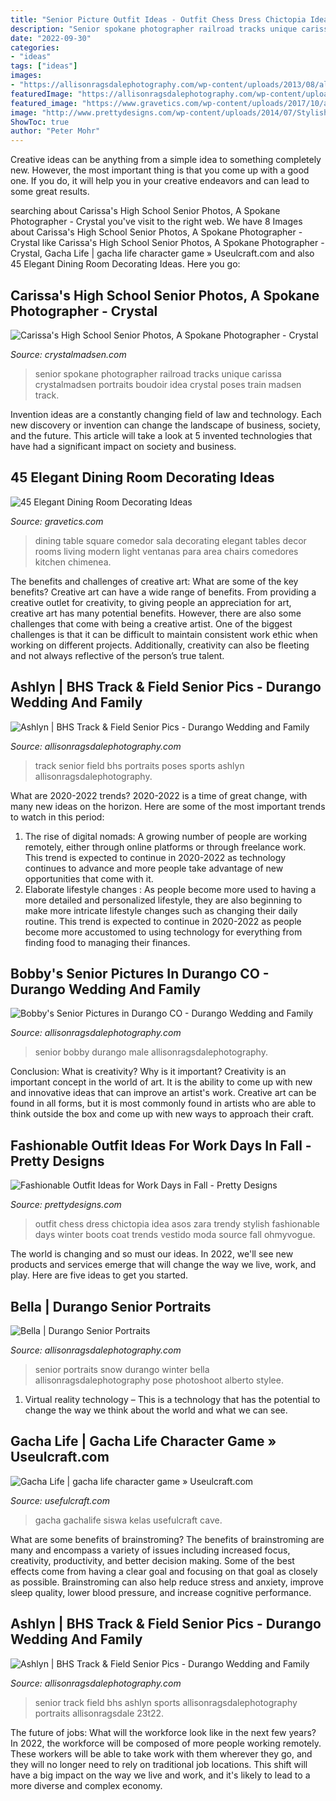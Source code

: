 ```yaml
---
title: "Senior Picture Outfit Ideas - Outfit Chess Dress Chictopia Idea Asos Zara Trendy Stylish Fashionable Days Winter Boots Coat Trends Vestido Moda Source Fall Ohmyvogue"
description: "Senior spokane photographer railroad tracks unique carissa crystalmadsen portraits boudoir idea crystal poses train madsen track"
date: "2022-09-30"
categories:
- "ideas"
tags: ["ideas"]
images:
- "https://allisonragsdalephotography.com/wp-content/uploads/2013/08/allisonragsdalephotography-1152-681x1024.jpg"
featuredImage: "https://allisonragsdalephotography.com/wp-content/uploads/2013/11/allisonragsdalephotography-8585.jpg"
featured_image: "https://www.gravetics.com/wp-content/uploads/2017/10/a-surprising-element-to-dining-rooms.jpg"
image: "http://www.prettydesigns.com/wp-content/uploads/2014/07/Stylish-Trendy-Outfit-Idea.jpg"
ShowToc: true
author: "Peter Mohr"
---
```



Creative ideas can be anything from a simple idea to something completely new. However, the most important thing is that you come up with a good one. If you do, it will help you in your creative endeavors and can lead to some great results.

	

		
searching about Carissa&#039;s High School Senior Photos, A Spokane Photographer - Crystal you've visit to the right web. We have 8 Images about Carissa&#039;s High School Senior Photos, A Spokane Photographer - Crystal like Carissa&#039;s High School Senior Photos, A Spokane Photographer - Crystal, Gacha Life | gacha life character game » Useulcraft.com and also 45 Elegant Dining Room Decorating Ideas. Here you go:
		
    
## Carissa&#039;s High School Senior Photos, A Spokane Photographer - Crystal

<img loading=lazy src="http://www.crystalmadsen.com/wp-content/uploads/2012/09/Girls-Senior-Photo-Ideas-Spokane_0031-682x1024.jpg" onerror="this.onerror=null;this.src='https://tse1.mm.bing.net/th?id=OIP.QbRIf_pTI_ayGdJbJBMq7QHaLH&amp;pid=15.1';" alt="Carissa&#039;s High School Senior Photos, A Spokane Photographer - Crystal">

_Source: crystalmadsen.com_

>senior spokane photographer railroad tracks unique carissa crystalmadsen portraits boudoir idea crystal poses train madsen track. 

	

Invention ideas are a constantly changing field of law and technology. Each new discovery or invention can change the landscape of business, society, and the future. This article will take a look at 5 invented technologies that have had a significant impact on society and business.

    
## 45 Elegant Dining Room Decorating Ideas

<img loading=lazy src="https://www.gravetics.com/wp-content/uploads/2017/10/a-surprising-element-to-dining-rooms.jpg" onerror="this.onerror=null;this.src='https://tse2.mm.bing.net/th?id=OIP.XKXC3GYDJsH0bY-eY0Zy3QHaLH&amp;pid=15.1';" alt="45 Elegant Dining Room Decorating Ideas">

_Source: gravetics.com_

>dining table square comedor sala decorating elegant tables decor rooms living modern light ventanas para area chairs comedores kitchen chimenea. 

	

The benefits and challenges of creative art: What are some of the key benefits?
Creative art can have a wide range of benefits. From providing a creative outlet for creativity, to giving people an appreciation for art, creative art has many potential benefits. However, there are also some challenges that come with being a creative artist. One of the biggest challenges is that it can be difficult to maintain consistent work ethic when working on different projects. Additionally, creativity can also be fleeting and not always reflective of the person’s true talent.

    
## Ashlyn | BHS Track &amp; Field Senior Pics - Durango Wedding And Family

<img loading=lazy src="https://allisonragsdalephotography.com/wp-content/uploads/2013/08/allisonragsdalephotography-1175.jpg" onerror="this.onerror=null;this.src='https://tse1.mm.bing.net/th?id=OIP.X0WTp5V0XfRwvmRhI1-uQwHaLI&amp;pid=15.1';" alt="Ashlyn | BHS Track &amp; Field Senior Pics - Durango Wedding and Family">

_Source: allisonragsdalephotography.com_

>track senior field bhs portraits poses sports ashlyn allisonragsdalephotography. 

	

What are 2020-2022 trends?
2020-2022 is a time of great change, with many new ideas on the horizon. Here are some of the most important trends to watch in this period: 
1. The rise of digital nomads: A growing number of people are working remotely, either through online platforms or through freelance work. This trend is expected to continue in 2020-2022 as technology continues to advance and more people take advantage of new opportunities that come with it. 
2. Elaborate lifestyle changes : As people become more used to having a more detailed and personalized lifestyle, they are also beginning to make more intricate lifestyle changes such as changing their daily routine. This trend is expected to continue in 2020-2022 as people become more accustomed to using technology for everything from finding food to managing their finances. 

    
## Bobby&#039;s Senior Pictures In Durango CO - Durango Wedding And Family

<img loading=lazy src="https://allisonragsdalephotography.com/wp-content/uploads/2013/11/allisonragsdalephotography-8585.jpg" onerror="this.onerror=null;this.src='https://tse4.mm.bing.net/th?id=OIP.hbE4fHmJGPKA_gcicrFWNgHaLI&amp;pid=15.1';" alt="Bobby&#039;s Senior Pictures in Durango CO - Durango Wedding and Family">

_Source: allisonragsdalephotography.com_

>senior bobby durango male allisonragsdalephotography. 

	

Conclusion: What is creativity? Why is it important?
Creativity is an important concept in the world of art. It is the ability to come up with new and innovative ideas that can improve an artist's work. Creative art can be found in all forms, but it is most commonly found in artists who are able to think outside the box and come up with new ways to approach their craft.

    
## Fashionable Outfit Ideas For Work Days In Fall - Pretty Designs

<img loading=lazy src="http://www.prettydesigns.com/wp-content/uploads/2014/07/Stylish-Trendy-Outfit-Idea.jpg" onerror="this.onerror=null;this.src='https://tse2.mm.bing.net/th?id=OIP.CKtQOF4bfdWuYauX794bwgHaK3&amp;pid=15.1';" alt="Fashionable Outfit Ideas for Work Days in Fall - Pretty Designs">

_Source: prettydesigns.com_

>outfit chess dress chictopia idea asos zara trendy stylish fashionable days winter boots coat trends vestido moda source fall ohmyvogue. 

	

The world is changing and so must our ideas. In 2022, we'll see new products and services emerge that will change the way we live, work, and play. Here are five ideas to get you started.

    
## Bella | Durango Senior Portraits

<img loading=lazy src="https://allisonragsdalephotography.com/wp-content/uploads/2013/04/allisonragsdalephotography-7126.jpg" onerror="this.onerror=null;this.src='https://tse3.mm.bing.net/th?id=OIP.AbNSXkcO5WNNDzk29AyFLQHaLI&amp;pid=15.1';" alt="Bella | Durango Senior Portraits">

_Source: allisonragsdalephotography.com_

>senior portraits snow durango winter bella allisonragsdalephotography pose photoshoot alberto stylee. 

	

1. Virtual reality technology – This is a technology that has the potential to change the way we think about the world and what we can see.

    
## Gacha Life | Gacha Life Character Game » Useulcraft.com

<img loading=lazy src="https://www.usefulcraft.com/wp-content/uploads/2019/12/gacha-life-21.jpg" onerror="this.onerror=null;this.src='https://tse3.mm.bing.net/th?id=OIP.AyrOd2DJ-3a-QgEW4zQFcQHaEK&amp;pid=15.1';" alt="Gacha Life | gacha life character game » Useulcraft.com">

_Source: usefulcraft.com_

>gacha gachalife siswa kelas usefulcraft cave. 

	

What are some benefits of brainstroming?
The benefits of brainstroming are many and encompass a variety of issues including increased focus, creativity, productivity, and better decision making. Some of the best effects come from having a clear goal and focusing on that goal as closely as possible. Brainstroming can also help reduce stress and anxiety, improve sleep quality, lower blood pressure, and increase cognitive performance.

    
## Ashlyn | BHS Track &amp; Field Senior Pics - Durango Wedding And Family

<img loading=lazy src="https://allisonragsdalephotography.com/wp-content/uploads/2013/08/allisonragsdalephotography-1152-681x1024.jpg" onerror="this.onerror=null;this.src='https://tse4.mm.bing.net/th?id=OIP.kEcwatXfotJnVSQqk5zH0QHaLI&amp;pid=15.1';" alt="Ashlyn | BHS Track &amp; Field Senior Pics - Durango Wedding and Family">

_Source: allisonragsdalephotography.com_

>senior track field bhs ashlyn sports allisonragsdalephotography portraits allisonragsdale 23t22. 

	

The future of jobs: What will the workforce look like in the next few years?
In 2022, the workforce will be composed of more people working remotely. These workers will be able to take work with them wherever they go, and they will no longer need to rely on traditional job locations. This shift will have a big impact on the way we live and work, and it's likely to lead to a more diverse and complex economy.

